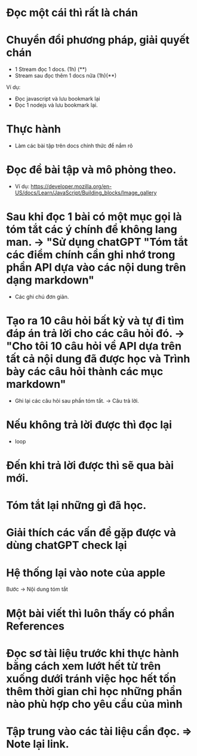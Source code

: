 # Đọc một cái thì rất là chán

# Chuyển đổi phương pháp, giải quyết chán
- 1 Stream đọc 1 docs. (1h) (**)
- Stream sau đọc thêm 1 docs nữa (1h)(**)

Ví dụ: 
- Đọc javascript và lưu bookmark lại
- Đọc 1 nodejs và lưu bookmark lại.


# Thực hành
- Làm các bài tập trên docs chính thức để nắm rõ

# Đọc đề bài tập và mô phỏng theo.
- Ví dụ: https://developer.mozilla.org/en-US/docs/Learn/JavaScript/Building_blocks/Image_gallery

# Sau khi đọc 1 bài có một mục gọi là tóm tắt các ý chính để không lang man. -> "Sử dụng chatGPT "Tóm tắt các điểm chính cần ghi nhớ trong phần API dựa vào các nội dung trên dạng markdown"
- Các ghi chú đơn giản.

# Tạo ra 10 câu hỏi bất kỳ và tự đi tìm đáp án trả lời cho các câu hỏi đó. -> "Cho tôi 10 câu hỏi về API dựa trên tất cả nội dung đã được học và Trình bày các câu hỏi thành các mục markdown"
- Ghi lại các câu hỏi sau phần tóm tắt.
-> Câu trả lời.

# Nếu không trả lời được thì đọc lại
- loop
# Đến khi trả lời được thì sẽ qua bài mới.

# Tóm tắt lại những gì đã học.

# Giải thích các vấn đề gặp được và dùng chatGPT check lại

# Hệ thống lại vào note của apple

Bước -> Nội dung tóm tắt

# Một bài viết thì luôn thấy có phần References

# Đọc sơ tài liệu trước khi thực hành bằng cách xem lướt hết từ trên xuống dưới tránh việc học hết tốn thêm thời gian chỉ học những phần nào phù hợp cho yêu cầu của mình

# Tập trung vào các tài liệu cần đọc. => Note lại link.
